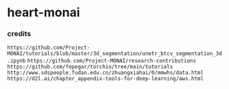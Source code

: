 # heart-monai

### credits
`https://github.com/Project-MONAI/tutorials/blob/master/3d_segmentation/unetr_btcv_segmentation_3d.ipynb`
`https://github.com/Project-MONAI/research-contributions`
`https://github.com/fepegar/torchio/tree/main/tutorials`
`http://www.sdspeople.fudan.edu.cn/zhuangxiahai/0/mmwhs/data.html`
`https://d2l.ai/chapter_appendix-tools-for-deep-learning/aws.html`